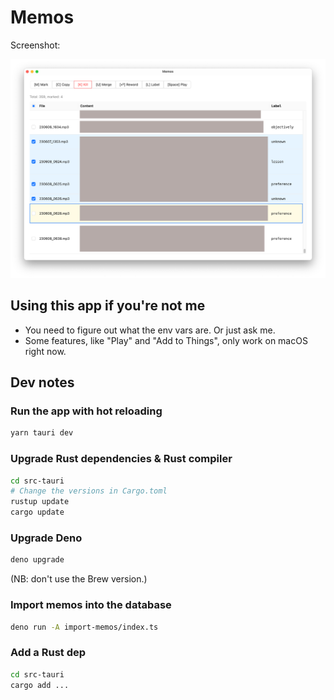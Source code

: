 # Memos

Screenshot:

![Screenshot of the app](memos-screenshot-jun12-2023.png)

## Using this app if you're not me

* You need to figure out what the env vars are. Or just ask me.
* Some features, like "Play" and "Add to Things", only work on macOS right now.

## Dev notes

### Run the app with hot reloading

```bash
yarn tauri dev
```

### Upgrade Rust dependencies & Rust compiler

```bash
cd src-tauri
# Change the versions in Cargo.toml
rustup update
cargo update
```

### Upgrade Deno

```bash
deno upgrade
```

(NB: don't use the Brew version.)

### Import memos into the database

```bash
deno run -A import-memos/index.ts
```

### Add a Rust dep

```bash
cd src-tauri
cargo add ...
```
